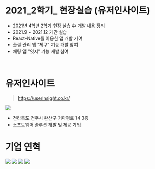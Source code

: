 # 2021_2학기_ 현장실습 (유저인사이트)
+ 2021년 4학년 2학기 현장 실습 中 개발 내용 정리
+ 2021.9 ~ 2021.12 기간 실습
+ React-Native를 이용한 앱 개발 기여
+ 출결 관리 앱 "체쿠" 기능 개발 참여
+ 채팅 앱 "잇지" 기능 개발 참여

<br>

# 유저인사이트
> https://userinsight.co.kr/

<img src=https://user-images.githubusercontent.com/59912150/146136699-ba269d25-d022-46fc-9a88-79aac5be5e3e.png>

+ 전라북도 전주시 완산구 거마평로 14 3층
+ 소프트웨어 솔루션 개발 및 제공 기업


# 기업 연혁
<img src=https://user-images.githubusercontent.com/59912150/146138110-eb7edd9f-d026-4b4a-aa83-b12f0910be81.png>
<img src=https://user-images.githubusercontent.com/59912150/146138041-61beec4c-f53d-4e1f-ba38-c09b3a7087e0.png>
<img src=https://user-images.githubusercontent.com/59912150/146138077-7ca2d9b4-c3ee-4c41-95ec-b8ed94bb1a80.png>
<img src=https://user-images.githubusercontent.com/59912150/146137862-89798995-decc-4270-a5f6-cc4b24b4ed3b.png>
